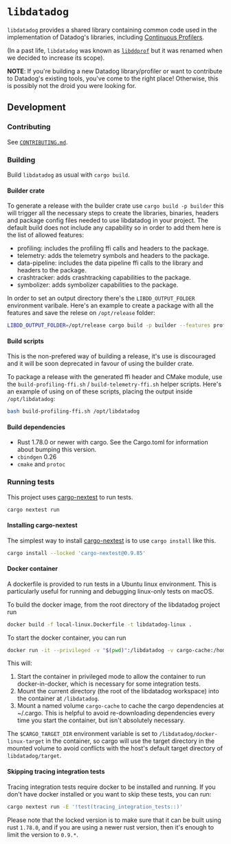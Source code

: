 # `libdatadog`

`libdatadog` provides a shared library containing common code used in the implementation of Datadog's libraries,
including [Continuous Profilers](https://docs.datadoghq.com/tracing/profiler/).

(In a past life, `libdatadog` was known as [`libddprof`](https://github.com/DataDog/libddprof) but it was renamed when
we decided to increase its scope).

**NOTE**: If you're building a new Datadog library/profiler or want to contribute to Datadog's existing tools, you've come to the
right place!
Otherwise, this is possibly not the droid you were looking for.

## Development

### Contributing

See [`CONTRIBUTING.md`](CONTRIBUTING.md).

### Building

Build `libdatadog` as usual with `cargo build`.

#### Builder crate
To generate a release with the builder crate use `cargo build -p builder` this will trigger all the necessary steps to
create the libraries, binaries, headers and package config files needed to use libdatadog in your project. The default
build does not include any capability so in order to add them here is the list of allowed features:
- profiling: includes the profiling ffi calls and headers to the package.
- telemetry: adds the telemetry symbols and headers to the package.
- data-pipeline: includes the data pipeline ffi calls to the library and headers to the package.
- crashtracker: adds crashtracking capabilities to the package.
- symbolizer: adds symbolizer capabilities to the package.

In order to set an output directory there's the `LIBDD_OUTPUT_FOLDER` environment varibale. Here's an example to create
a package with all the features and save the relese on `/opt/release` folder:
```bash
LIBDD_OUTPUT_FOLDER=/opt/release cargo build -p builder --features profiling,telemetry,data-pipeline,crashtracker,symbolizer
```

#### Build scripts
This is the non-prefered way of building a release, it's use is discouraged and it will be soon deprecated in favour of
using the builder crate.

To package a release with the generated ffi header and CMake module, use the `build-profiling-ffi.sh` / `build-telemetry-ffi.sh` helper scripts.
Here's an example of using on of these scripts, placing the output inside `/opt/libdatadog`:

```bash
bash build-profiling-ffi.sh /opt/libdatadog
```

#### Build dependencies

- Rust 1.78.0 or newer with cargo. See the Cargo.toml for information about bumping this version.
- `cbindgen` 0.26
- `cmake` and `protoc`

### Running tests

This project uses [cargo-nextest][nt] to run tests.

```bash
cargo nextest run
```

#### Installing cargo-nextest

The simplest way to install [cargo-nextest][nt] is to use `cargo install` like this.

```bash
cargo install --locked 'cargo-nextest@0.9.85'
```

#### Docker container
A dockerfile is provided to run tests in a Ubuntu linux environment. This is particularly useful for running and debugging linux-only tests on macOS.

To build the docker image, from the root directory of the libdatadog project run
```bash
docker build -f local-linux.Dockerfile -t libdatadog-linux .
``` 

To start the docker container, you can run
```bash
docker run -it --privileged -v "$(pwd)":/libdatadog -v cargo-cache:/home/user/.cargo libdatadog-linux
```

This will:
1. Start the container in privileged mode to allow the container to run docker-in-docker, which is necessary for some integration tests.
1. Mount the current directory (the root of the libdatadog workspace) into the container at `/libdatadog`.
1. Mount a named volume `cargo-cache` to cache the cargo dependencies at ~/.cargo. This is helpful to avoid re-downloading dependencies every time you start the container, but isn't absolutely necessary.

The `$CARGO_TARGET_DIR` environment variable is set to `/libdatadog/docker-linux-target` in the container, so cargo will use the target directory in the mounted volume to avoid conflicts with the host's default target directory of `libdatadog/target`.
#### Skipping tracing integration tests

Tracing integration tests require docker to be installed and running. If you don't have docker installed or you want to skip these tests, you can run:

```bash
cargo nextest run -E '!test(tracing_integration_tests::)'
```

Please note that the locked version is to make sure that it can be built using rust `1.78.0`, and if you are using a newer rust version, then it's enough to limit the version to `0.9.*`.

[nt]: https://nexte.st/


